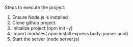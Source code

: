 Steps to execute the project:

1. Ensure Node.js is installed
2. Clone github project.
3. Initialize project (npm init -y)
4. Import modules( npm install express body-parser uuid)
5. Start the server (node server.js)
